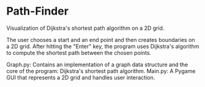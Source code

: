 # Path-Finder
Visualization of Dijkstra's shortest path algorithm on a 2D grid.

The user chooses a start and an end point and then creates boundaries on a 2D grid.
After hitting the "Enter" key, the program uses Dijkstra's algorithm to compute the shortest path between
the chosen points.

Graph.py: Contains an implementation of a graph data structure and the core of the program: Dijkstra's shortest path algorithm.
Main.py: A Pygame GUI that represents a 2D grid and handles user interaction.

